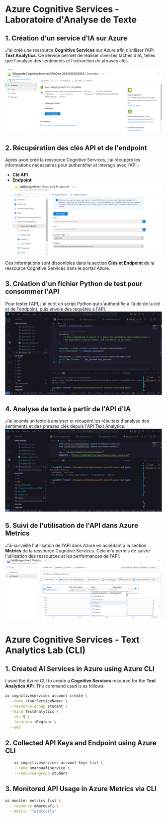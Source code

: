 # Azure Cognitive Services - Laboratoire d'Analyse de Texte

## 1. Création d'un service d'IA sur Azure
J'ai créé une ressource **Cognitive Services** sur Azure afin d'utiliser l'API **Text Analytics**. Ce service permet de réaliser diverses tâches d'IA, telles que l'analyse des sentiments et l'extraction de phrases clés.

![Image](./CreatedAzureAIServices.PNG)

## 2. Récupération des clés API et de l'endpoint
Après avoir créé la ressource Cognitive Services, j'ai récupéré les informations nécessaires pour authentifier et interagir avec l'API :
- **Clé API**
- **Endpoint**
![Image](./keys.PNG)


Ces informations sont disponibles dans la section **Clés et Endpoint** de la ressource Cognitive Services dans le portail Azure.

## 3. Création d'un fichier Python de test pour consommer l'API
Pour tester l'API, j'ai écrit un script Python qui s'authentifie à l'aide de la clé et de l'endpoint, puis envoie des requêtes à l'API.
![Image](./textAnalyticsWithPython.PNG)
## 4. Analyse de texte à partir de l'API d'IA
J'ai soumis un texte à analyser et récupéré les résultats d'analyse des sentiments et des phrases clés depuis l'API Text Analytics.
![Image](./AIoutput.PNG)

## 5. Suivi de l'utilisation de l'API dans Azure Metrics
J'ai surveillé l'utilisation de l'API dans Azure en accédant à la section **Metrics** de la ressource Cognitive Services. Cela m'a permis de suivre l'utilisation des ressources et les performances de l'API.
![Image](./ApiMetrics.PNG)

# Azure Cognitive Services - Text Analytics Lab (CLI)

## 1. Created AI Services in Azure using Azure CLI
I used the Azure CLI to create a **Cognitive Services** resource for the **Text Analytics API**. The command used is as follows:

```bash
az cognitiveservices account create \
  --name <YourServiceName> \
  --resource-group student \
  --kind TextAnalytics \
  --sku S \
  --location <Region> \
  --yes
  ```

## 2. Collected API Keys and Endpoint using Azure CLI

```bash
    az cognitiveservices account keys list \
    --name omarouafiservice \
    --resource-group student
```

## 3. Monitored API Usage in Azure Metrics via CLI

```bash
az monitor metrics list \
  --resource omarouafi \
  --metric "TotalCalls"
```
